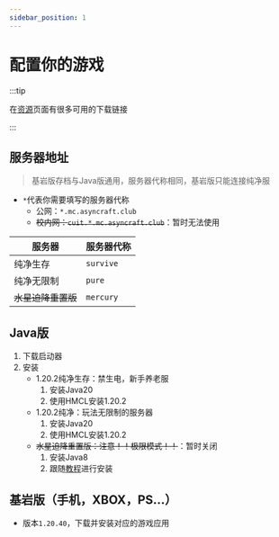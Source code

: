 ```yaml
---
sidebar_position: 1
---
```


# 配置你的游戏

:::tip
  
在[资源](/docs/资源/)页面有很多可用的下载链接  

:::

## 服务器地址

>基岩版存档与Java版通用，服务器代称相同，基岩版只能连接纯净服

+ `*`代表你需要填写的服务器代称
  + 公网：`*.mc.asyncraft.club`
  + ~~校内网：`cuit.*.mc.asyncraft.club`~~：暂时无法使用

|服务器|服务器代称|
|-|-|
|纯净生存|`survive`|
|纯净无限制|`pure`|
|~~水星迫降重置版~~|`mercury`|

## Java版

1. 下载启动器
2. 安装
   + 1.20.2纯净生存：禁生电，新手养老服
     1. 安装Java20
     2. 使用HMCL安装1.20.2
   + 1.20.2纯净：玩法无限制的服务器
     1. 安装Java20
     2. 使用HMCL安装1.20.2
   + ~~水星迫降重置版：注意！！极限模式！！~~：暂时关闭
     1. 安装Java8
     2. 跟随[教程](https://docs.qq.com/doc/DYlB5WExYb0N1S2tK)进行安装

## 基岩版（手机，XBOX，PS...）

+ 版本`1.20.40`，下载并安装对应的游戏应用
